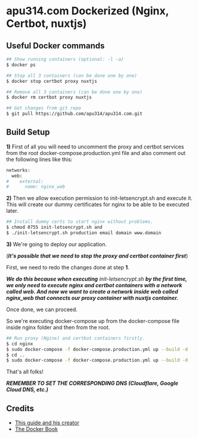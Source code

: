 # apu314.com Dockerized (Nginx, Certbot, nuxtjs)

## Useful Docker commands
``` bash
## Show running containers (optional: -l -a)
$ docker ps

## Stop all 3 containers (can be done one by one)
$ docker stop certbot proxy nuxtjs

## Remove all 3 containers (can be done one by one)
$ docker rm certbot proxy nuxtjs

## Get changes from git repo
$ git pull https://github.com/apu314/apu314.com.git 
```

## Build Setup
**1)** First of all you will need to uncomment the proxy and certbot services from the root 
docker-compose.production.yml file and also comment out the following lines like this:

``` bash
networks:
  web:
#    external:
#      name: nginx_web
```

**2)** Then we allow execution permission to init-letsencrypt.sh and execute it.
This will create our dummy certificates for nginx to be able to be executed later.
``` bash
## Install dummy certs to start nginx without problems.
$ chmod 0755 init-letsencrypt.sh and 
$ ./init-letsencrypt.sh production email domain www.domain
```
**3)** We're going to deploy our application. 

(***It's possible that we need to stop the proxy and certbot container 
first***) 

First, we need to redo the changes done at step **1**.

***We do this because when executing*** *init-letsencrypt.sh* ***by the first time, we only need to execute nginx and 
certbot containers with a network called web. And now we want to create a network inside web called nginx_web that 
connects our proxy container with nuxtjs container.***

Once done, we can proceed. 

So we're executing docker-compose up from the docker-compose file inside nginx folder and 
then from the root.
``` bash
## Run proxy (Nginx) and certbot containers firstly.
$ cd nginx
$ sudo docker-compose -f docker-compose.production.yml up --build -d
$ cd ..
$ sudo docker-compose -f docker-compose.production.yml up --build -d
```
That's all folks!


***REMEMBER TO SET THE CORRESPONDING DNS (Cloudflare, Google Cloud DNS, etc.)***

## Credits
- [This guide and his creator](https://medium.com/@danielrjames/host-nuxt-js-net-core-and-postgres-with-docker-nginx-and-https-1681d9bd0bbf)
- [The Docker Book](http://www.dockerbook.com)
